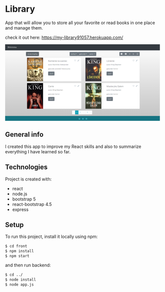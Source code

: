 # Library
App that will allow you to store all your favorite or read books in one place and manage them. 

check it out here: https://my-library91057.herokuapp.com/

![Alt text](./app-view.png?raw=true "Title")
## General info
I created this app to improve my React skills and also to summarize everything I have learned so far.

## Technologies
Project is created with: 
* react
* node.js
* bootstrap 5
* react-bootstrap 4.5
* express

## Setup
To run this project, install it locally using npm:

```
$ cd front
$ npm install
$ npm start
```
and then run backend:

```
$ cd ../
$ node install
$ node app.js
```